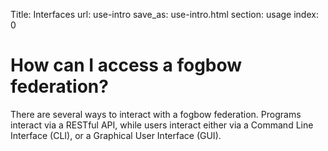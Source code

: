 Title: Interfaces
url: use-intro
save_as: use-intro.html
section: usage
index: 0

# How can I access a fogbow federation?

There are several ways to interact with a fogbow federation. Programs interact via a RESTful API, while users interact either via a Command Line Interface (CLI), or a Graphical User Interface (GUI).
